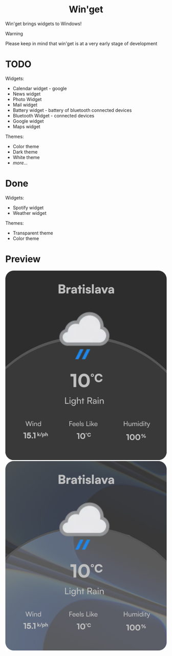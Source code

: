 <h1 align="center">Win'get</h1>
<p></p>
Win'get brings widgets to Windows! 
</p>
 <p></p>
 
> [!WARNING]
> Please keep in mind that win'get is at a very early stage of development

# TODO
Widgets: 
 - Calendar widget - google
 - News widget
 - Photo Widget
 - Mail widget
 - Battery widget - battery of bluetooth connected devices
 - Bluetooth Widget - connected devices
 - Google widget
 - Maps widget

Themes: 
 - Color theme
 - Dark theme
 - White theme
 - *more...*

# Done
Widgets: 
 - Spotify widget
 - Weather widget

Themes:
 - Transparent theme
 - Color theme

# Preview
<div align="center">
<img src="weather-widget-color.svg">
<img src="weather-widget-transparent.svg">
</div>

